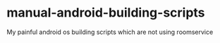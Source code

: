 # manual-android-building-scripts
My painful android os building scripts which are not using roomservice
